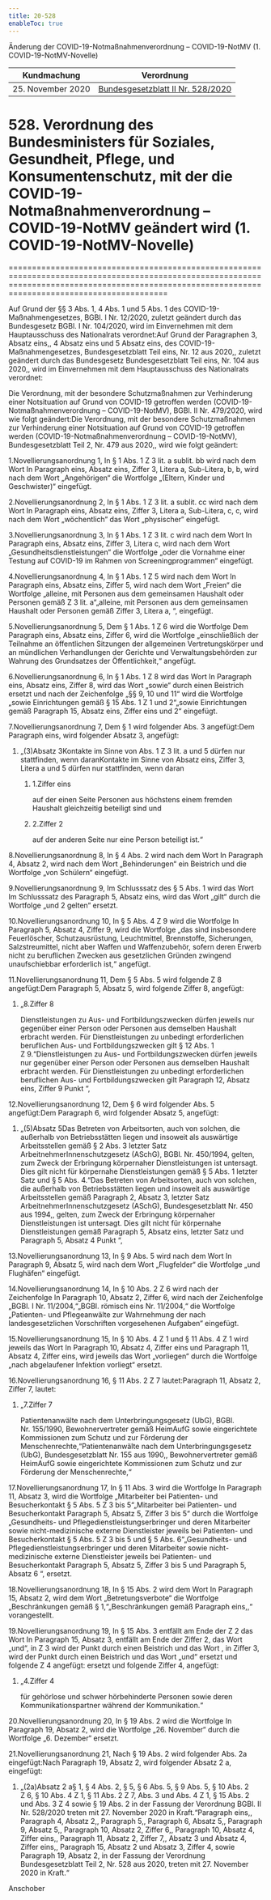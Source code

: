```yaml
---
title: 20-528
enableToc: true
---
```


Änderung der COVID-19-Notmaßnahmenverordnung – COVID-19-NotMV (1. COVID-19-NotMV-Novelle)

| Kundmachung   | Verordnung       |
|:-------------:|:----------------:|
| 25. November 2020 | [Bundesgesetzblatt II Nr. 528/2020](https://www.ris.bka.gv.at/eli/bgbl/II/2020/528) |

# 528\. Verordnung des Bundesministers für Soziales, Gesundheit, Pflege, und Konsumentenschutz, mit der die COVID-19-Notmaßnahmenverordnung – COVID-19-NotMV geändert wird (1. COVID-19-NotMV-Novelle)
====================================================================================================================================================================================================

Auf Grund der §§ 3 Abs. 1, 4 Abs. 1 und 5 Abs. 1 des COVID-19-Maßnahmengesetzes, BGBl. I Nr. 12/2020, zuletzt geändert durch das Bundesgesetz BGBl. I Nr. 104/2020, wird im Einvernehmen mit dem Hauptausschuss des Nationalrats verordnet:Auf Grund der Paragraphen 3, Absatz eins,, 4 Absatz eins und 5 Absatz eins, des COVID-19-Maßnahmengesetzes, Bundesgesetzblatt Teil eins, Nr. 12 aus 2020,, zuletzt geändert durch das Bundesgesetz Bundesgesetzblatt Teil eins, Nr. 104 aus 2020,, wird im Einvernehmen mit dem Hauptausschuss des Nationalrats verordnet:

Die Verordnung, mit der besondere Schutzmaßnahmen zur Verhinderung einer Notsituation auf Grund von COVID-19 getroffen werden (COVID-19-Notmaßnahmenverordnung – COVID-19-NotMV), BGBl. II Nr. 479/2020, wird wie folgt geändert:Die Verordnung, mit der besondere Schutzmaßnahmen zur Verhinderung einer Notsituation auf Grund von COVID-19 getroffen werden (COVID-19-Notmaßnahmenverordnung – COVID-19-NotMV), Bundesgesetzblatt Teil 2, Nr. 479 aus 2020,, wird wie folgt geändert:

1.Novellierungsanordnung 1, In § 1 Abs. 1 Z 3 lit. a sublit. bb wird nach dem Wort In Paragraph eins, Absatz eins, Ziffer 3, Litera a, Sub-Litera, b, b, wird nach dem Wort „Angehörigen“ die Wortfolge „(Eltern, Kinder und Geschwister)“ eingefügt.

2.Novellierungsanordnung 2, In § 1 Abs. 1 Z 3 lit. a sublit. cc wird nach dem Wort In Paragraph eins, Absatz eins, Ziffer 3, Litera a, Sub-Litera, c, c, wird nach dem Wort „wöchentlich“ das Wort „physischer“ eingefügt.

3.Novellierungsanordnung 3, In § 1 Abs. 1 Z 3 lit. c wird nach dem Wort In Paragraph eins, Absatz eins, Ziffer 3, Litera c, wird nach dem Wort „Gesundheitsdienstleistungen“ die Wortfolge „oder die Vornahme einer Testung auf COVID-19 im Rahmen von Screeningprogrammen“ eingefügt.

4.Novellierungsanordnung 4, In § 1 Abs. 1 Z 5 wird nach dem Wort In Paragraph eins, Absatz eins, Ziffer 5, wird nach dem Wort „Freien“ die Wortfolge „alleine, mit Personen aus dem gemeinsamen Haushalt oder Personen gemäß Z 3 lit. a“„alleine, mit Personen aus dem gemeinsamen Haushalt oder Personen gemäß Ziffer 3, Litera a, “, eingefügt.

5.Novellierungsanordnung 5, Dem § 1 Abs. 1 Z 6 wird die Wortfolge Dem Paragraph eins, Absatz eins, Ziffer 6, wird die Wortfolge „einschließlich der Teilnahme an öffentlichen Sitzungen der allgemeinen Vertretungskörper und an mündlichen Verhandlungen der Gerichte und Verwaltungsbehörden zur Wahrung des Grundsatzes der Öffentlichkeit,“ angefügt.

6.Novellierungsanordnung 6, In § 1 Abs. 1 Z 8 wird das Wort In Paragraph eins, Absatz eins, Ziffer 8, wird das Wort „sowie“ durch einen Beistrich ersetzt und nach der Zeichenfolge „§§ 9, 10 und 11“ wird die Wortfolge „sowie Einrichtungen gemäß § 15 Abs. 1 Z 1 und 2“„sowie Einrichtungen gemäß Paragraph 15, Absatz eins, Ziffer eins und 2“ eingefügt.

7.Novellierungsanordnung 7, Dem § 1 wird folgender Abs. 3 angefügt:Dem Paragraph eins, wird folgender Absatz 3, angefügt:

1.  „(3)Absatz 3Kontakte im Sinne von Abs. 1 Z 3 lit. a und 5 dürfen nur stattfinden, wenn daranKontakte im Sinne von Absatz eins, Ziffer 3, Litera a und 5 dürfen nur stattfinden, wenn daran
    
    1.  1.Ziffer eins
        
        auf der einen Seite Personen aus höchstens einem fremden Haushalt gleichzeitig beteiligt sind und
        
    2.  2.Ziffer 2
        
        auf der anderen Seite nur eine Person beteiligt ist.“
        
    

8.Novellierungsanordnung 8, In § 4 Abs. 2 wird nach dem Wort In Paragraph 4, Absatz 2, wird nach dem Wort „Behinderungen“ ein Beistrich und die Wortfolge „von Schülern“ eingefügt.

9.Novellierungsanordnung 9, Im Schlusssatz des § 5 Abs. 1 wird das Wort Im Schlusssatz des Paragraph 5, Absatz eins, wird das Wort „gilt“ durch die Wortfolge „und 2 gelten“ ersetzt.

10.Novellierungsanordnung 10, In § 5 Abs. 4 Z 9 wird die Wortfolge In Paragraph 5, Absatz 4, Ziffer 9, wird die Wortfolge „das sind insbesondere Feuerlöscher, Schutzausrüstung, Leuchtmittel, Brennstoffe, Sicherungen, Salzstreumittel, nicht aber Waffen und Waffenzubehör, sofern deren Erwerb nicht zu beruflichen Zwecken aus gesetzlichen Gründen zwingend unaufschiebbar erforderlich ist,“ angefügt.

11.Novellierungsanordnung 11, Dem § 5 Abs. 5 wird folgende Z 8 angefügt:Dem Paragraph 5, Absatz 5, wird folgende Ziffer 8, angefügt:

1.  „8.Ziffer 8
    
    Dienstleistungen zu Aus- und Fortbildungszwecken dürfen jeweils nur gegenüber einer Person oder Personen aus demselben Haushalt erbracht werden. Für Dienstleistungen zu unbedingt erforderlichen beruflichen Aus- und Fortbildungszwecken gilt § 12 Abs. 1 Z 9.“Dienstleistungen zu Aus- und Fortbildungszwecken dürfen jeweils nur gegenüber einer Person oder Personen aus demselben Haushalt erbracht werden. Für Dienstleistungen zu unbedingt erforderlichen beruflichen Aus- und Fortbildungszwecken gilt Paragraph 12, Absatz eins, Ziffer 9 Punkt “,
    

12.Novellierungsanordnung 12, Dem § 6 wird folgender Abs. 5 angefügt:Dem Paragraph 6, wird folgender Absatz 5, angefügt:

1.  „(5)Absatz 5Das Betreten von Arbeitsorten, auch von solchen, die außerhalb von Betriebsstätten liegen und insoweit als auswärtige Arbeitsstellen gemäß § 2 Abs. 3 letzter Satz ArbeitnehmerInnenschutzgesetz (ASchG), BGBl. Nr. 450/1994, gelten, zum Zweck der Erbringung körpernaher Dienstleistungen ist untersagt. Dies gilt nicht für körpernahe Dienstleistungen gemäß § 5 Abs. 1 letzter Satz und § 5 Abs. 4.“Das Betreten von Arbeitsorten, auch von solchen, die außerhalb von Betriebsstätten liegen und insoweit als auswärtige Arbeitsstellen gemäß Paragraph 2, Absatz 3, letzter Satz ArbeitnehmerInnenschutzgesetz (ASchG), Bundesgesetzblatt Nr. 450 aus 1994,, gelten, zum Zweck der Erbringung körpernaher Dienstleistungen ist untersagt. Dies gilt nicht für körpernahe Dienstleistungen gemäß Paragraph 5, Absatz eins, letzter Satz und Paragraph 5, Absatz 4 Punkt “,
    

13.Novellierungsanordnung 13, In § 9 Abs. 5 wird nach dem Wort In Paragraph 9, Absatz 5, wird nach dem Wort „Flugfelder“ die Wortfolge „und Flughäfen“ eingefügt.

14.Novellierungsanordnung 14, In § 10 Abs. 2 Z 6 wird nach der Zeichenfolge In Paragraph 10, Absatz 2, Ziffer 6, wird nach der Zeichenfolge „BGBl. I Nr. 11/2004,“„BGBl. römisch eins Nr. 11/2004,“ die Wortfolge „Patienten- und Pflegeanwälte zur Wahrnehmung der nach landesgesetzlichen Vorschriften vorgesehenen Aufgaben“ eingefügt.

15.Novellierungsanordnung 15, In § 10 Abs. 4 Z 1 und § 11 Abs. 4 Z 1 wird jeweils das Wort In Paragraph 10, Absatz 4, Ziffer eins und Paragraph 11, Absatz 4, Ziffer eins, wird jeweils das Wort „vorliegen“ durch die Wortfolge „nach abgelaufener Infektion vorliegt“ ersetzt.

16.Novellierungsanordnung 16, § 11 Abs. 2 Z 7 lautet:Paragraph 11, Absatz 2, Ziffer 7, lautet:

1.  „7.Ziffer 7
    
    Patientenanwälte nach dem Unterbringungsgesetz (UbG), BGBl. Nr. 155/1990, Bewohnervertreter gemäß HeimAufG sowie eingerichtete Kommissionen zum Schutz und zur Förderung der Menschenrechte,“Patientenanwälte nach dem Unterbringungsgesetz (UbG), Bundesgesetzblatt Nr. 155 aus 1990,, Bewohnervertreter gemäß HeimAufG sowie eingerichtete Kommissionen zum Schutz und zur Förderung der Menschenrechte,“
    

17.Novellierungsanordnung 17, In § 11 Abs. 3 wird die Wortfolge In Paragraph 11, Absatz 3, wird die Wortfolge „Mitarbeiter bei Patienten- und Besucherkontakt § 5 Abs. 5 Z 3 bis 5“„Mitarbeiter bei Patienten- und Besucherkontakt Paragraph 5, Absatz 5, Ziffer 3 bis 5“ durch die Wortfolge „Gesundheits- und Pflegedienstleistungserbringer und deren Mitarbeiter sowie nicht-medizinische externe Dienstleister jeweils bei Patienten- und Besucherkontakt § 5 Abs. 5 Z 3 bis 5 und § 5 Abs. 6“„Gesundheits- und Pflegedienstleistungserbringer und deren Mitarbeiter sowie nicht-medizinische externe Dienstleister jeweils bei Patienten- und Besucherkontakt Paragraph 5, Absatz 5, Ziffer 3 bis 5 und Paragraph 5, Absatz 6 “, ersetzt.

18.Novellierungsanordnung 18, In § 15 Abs. 2 wird dem Wort In Paragraph 15, Absatz 2, wird dem Wort „Betretungsverbote“ die Wortfolge „Beschränkungen gemäß § 1,“„Beschränkungen gemäß Paragraph eins,,“ vorangestellt.

19.Novellierungsanordnung 19, In § 15 Abs. 3 entfällt am Ende der Z 2 das Wort In Paragraph 15, Absatz 3, entfällt am Ende der Ziffer 2, das Wort „und“, in Z 3 wird der Punkt durch einen Beistrich und das Wort , in Ziffer 3, wird der Punkt durch einen Beistrich und das Wort „und“ ersetzt und folgende Z 4 angefügt: ersetzt und folgende Ziffer 4, angefügt:

1.  „4.Ziffer 4
    
    für gehörlose und schwer hörbehinderte Personen sowie deren Kommunikationspartner während der Kommunikation.“
    

20.Novellierungsanordnung 20, In § 19 Abs. 2 wird die Wortfolge In Paragraph 19, Absatz 2, wird die Wortfolge „26. November“ durch die Wortfolge „6. Dezember“ ersetzt.

21.Novellierungsanordnung 21, Nach § 19 Abs. 2 wird folgender Abs. 2a eingefügt:Nach Paragraph 19, Absatz 2, wird folgender Absatz 2 a, eingefügt:

1.  „(2a)Absatz 2 a§ 1, § 4 Abs. 2, § 5, § 6 Abs. 5, § 9 Abs. 5, § 10 Abs. 2 Z 6, § 10 Abs. 4 Z 1, § 11 Abs. 2 Z 7, Abs. 3 und Abs. 4 Z 1, § 15 Abs. 2 und Abs. 3 Z 4 sowie § 19 Abs. 2 in der Fassung der Verordnung BGBl. II Nr. 528/2020 treten mit 27. November 2020 in Kraft.“Paragraph eins,, Paragraph 4, Absatz 2,, Paragraph 5,, Paragraph 6, Absatz 5,, Paragraph 9, Absatz 5,, Paragraph 10, Absatz 2, Ziffer 6,, Paragraph 10, Absatz 4, Ziffer eins,, Paragraph 11, Absatz 2, Ziffer 7,, Absatz 3 und Absatz 4, Ziffer eins,, Paragraph 15, Absatz 2 und Absatz 3, Ziffer 4, sowie Paragraph 19, Absatz 2, in der Fassung der Verordnung Bundesgesetzblatt Teil 2, Nr. 528 aus 2020, treten mit 27. November 2020 in Kraft.“
    

Anschober